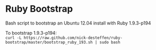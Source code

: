 Ruby Bootstrap
==============

Bash script to bootstrap an Ubuntu 12.04 install with Ruby 1.9.3-p194

To bootstrap 1.9.3-p194:  
`curl -L https://raw.github.com/nick-desteffen/ruby-bootstrap/master/bootstrap_ruby_193.sh | sudo bash`